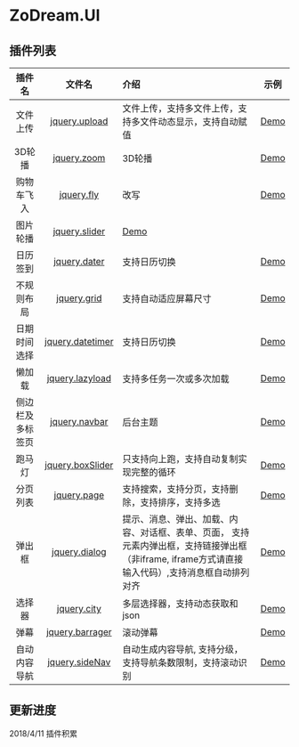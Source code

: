# ZoDream.UI

## 插件列表

| 插件名           | 文件名                                                                                               | 介绍                                                                                                                                             | 示例                                                                  |
| :--------------: | :--------------------------------------------------------------------------------------------------: | :----------------------------------------------------------------------------------------------------------------------------------------------- | :-------------------------------------------------------------------: |
| 文件上传         | [jquery.upload](https://github.com/zx648383079/ZoDream.UI/blob/master/src/js/jquery.upload.ts)       | 文件上传，支持多文件上传，支持多文件动态显示，支持自动赋值                                                                                       | [Demo](http://zx648383079.github.io/ZoDream.UI/demo/upload.html)      |
| 3D轮播           | [jquery.zoom](https://github.com/zx648383079/ZoDream.UI/blob/master/src/js/jquery.zoom.ts)           | 3D轮播                                                                                                                                           | [Demo](http://zx648383079.github.io/ZoDream.UI/demo/zoom.html)        |
| 购物车飞入       | [jquery.fly](https://github.com/zx648383079/ZoDream.UI/blob/master/src/js/jquery.fly.ts)             | 改写                                                                                                                                             | [Demo](http://zx648383079.github.io/ZoDream.UI/demo/fly.html)         |
| 图片轮播         | [jquery.slider](https://github.com/zx648383079/ZoDream.UI/blob/master/src/js/jquery.slider.ts)       | [Demo](http://zx648383079.github.io/ZoDream.UI/demo/slider.html)                                                                                 |
| 日历签到         | [jquery.dater](https://github.com/zx648383079/ZoDream.UI/blob/master/src/js/jquery.dater.ts)         | 支持日历切换                                                                                                                                     | [Demo](http://zx648383079.github.io/ZoDream.UI/demo/dater.html)       |
| 不规则布局       | [jquery.grid](https://github.com/zx648383079/ZoDream.UI/blob/master/src/js/jquery.grid.ts)           | 支持自动适应屏幕尺寸                                                                                                                             | [Demo](http://zx648383079.github.io/ZoDream.UI/demo/grid.html)        |
| 日期时间选择     | [jquery.datetimer](https://github.com/zx648383079/ZoDream.UI/blob/master/src/js/jquery.datetimer.ts) | 支持日历切换                                                                                                                                     | [Demo](http://zx648383079.github.io/ZoDream.UI/demo/datetimer.html)   |
| 懒加载           | [jquery.lazyload](https://github.com/zx648383079/ZoDream.UI/blob/master/src/js/jquery.lazyload.ts)   | 支持多任务一次或多次加载                                                                                                                         | [Demo](http://zx648383079.github.io/ZoDream.UI/demo/lazyload.html)    |
| 侧边栏及多标签页 | [jquery.navbar](https://github.com/zx648383079/ZoDream.UI/blob/master/src/js/jquery.navbar.ts)       | 后台主题                                                                                                                                         | [Demo](http://zx648383079.github.io/ZoDream.UI/demo/admin/index.html) |
| 跑马灯           | [jquery.boxSlider](https://github.com/zx648383079/ZoDream.UI/blob/master/src/js/jquery.boxSlider.ts) | 只支持向上跑，支持自动复制实现完整的循环                                                                                                         | [Demo](http://zx648383079.github.io/ZoDream.UI/demo/boxSlider.html)   |
| 分页列表         | [jquery.page](https://github.com/zx648383079/ZoDream.UI/blob/master/src/js/jquery.page.ts)           | 支持搜索，支持分页，支持删除，支持排序，支持多选                                                                                                 | [Demo](http://zx648383079.github.io/ZoDream.UI/demo/admin/list.html)  |
| 弹出框           | [jquery.dialog](https://github.com/zx648383079/ZoDream.UI/blob/master/src/js/dialog)                 | 提示、消息、弹出、加载、内容、对话框、表单、页面， 支持元素内弹出框，支持链接弹出框（非iframe, iframe方式请直接输入代码）,支持消息框自动排列对齐 | [Demo](http://zx648383079.github.io/ZoDream.UI/demo/dialog.html)      |
| 选择器           | [jquery.city](https://github.com/zx648383079/ZoDream.UI/blob/master/src/js/jquery.city.ts)           | 多层选择器，支持动态获取和json                                                                                                                   | [Demo](http://zx648383079.github.io/ZoDream.UI/demo/city.html)        |
| 弹幕             | [jquery.barrager](https://github.com/zx648383079/ZoDream.UI/blob/master/src/js/jquery.barrager.ts)   | 滚动弹幕                                                                                                                                         | [Demo](http://zx648383079.github.io/ZoDream.UI/demo/barrager.html)    |
| 自动内容导航     | [jquery.sideNav](https://github.com/zx648383079/ZoDream.UI/blob/master/src/js/jquery.sideNav.ts)     | 自动生成内容导航, 支持分级，支持导航条数限制，支持滚动识别                                                                                       | [Demo](http://zx648383079.github.io/ZoDream.UI/demo/sideNav.html)     |


## 更新进度

2018/4/11 插件积累
